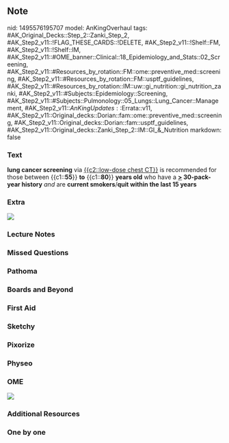 ## Note
nid: 1495576195707
model: AnKingOverhaul
tags: #AK_Original_Decks::Step_2::Zanki_Step_2, #AK_Step2_v11::!FLAG_THESE_CARDS::!DELETE, #AK_Step2_v11::!Shelf::FM, #AK_Step2_v11::!Shelf::IM, #AK_Step2_v11::#OME_banner::Clinical::18_Epidemiology_and_Stats::02_Screening, #AK_Step2_v11::#Resources_by_rotation::FM::ome::preventive_med::screening, #AK_Step2_v11::#Resources_by_rotation::FM::usptf_guidelines, #AK_Step2_v11::#Resources_by_rotation::IM::uw::gi_nutrition::gi_nutrition_zanki, #AK_Step2_v11::#Subjects::Epidemiology::Screening, #AK_Step2_v11::#Subjects::Pulmonology::05_Lungs::Lung_Cancer::Management, #AK_Step2_v11::$AnKingUpdates::$Errata::v11, #AK_Step2_v11::Original_decks::Dorian::fam::ome::preventive_med::screening, #AK_Step2_v11::Original_decks::Dorian::fam::usptf_guidelines, #AK_Step2_v11::Original_decks::Zanki_Step_2::IM::GI_&_Nutrition
markdown: false

### Text
<b>lung cancer screening</b> via <u>{{c2::low-dose chest CT}}</u>
is recommended for those between {{c1::<b>55</b>}} <b>to</b>
{{c1::<b>80</b>}} <b>years old</b> who have a <b><u>></u>
30-pack-year history</b> <i>and</i> are <b>current
smokers</b>/<b>quit within the last 15 years</b>

### Extra
<img src="Screenshot%202017-05-23_17-50-10.png">

### Lecture Notes


### Missed Questions


### Pathoma


### Boards and Beyond


### First Aid


### Sketchy


### Pixorize


### Physeo


### OME
<div class="ome-widget">
  <a href=
  "https://onlinemeded.org/spa/epidemiology-and-stats/screening/acquire?ref=anki">
  <img src="_OME_AnkiFlashcards_Lesson_6.png"></a>
</div>

### Additional Resources


### One by one


